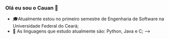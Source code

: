 ### Olá eu sou o Cauan 🦊
- 🎓Atualmente estou no primeiro semestre de Engenharia de Software na Universidade Federal do Ceará;
- 🌱 As linguagens que estudo atualmente são: Python, Java e C;
-->
